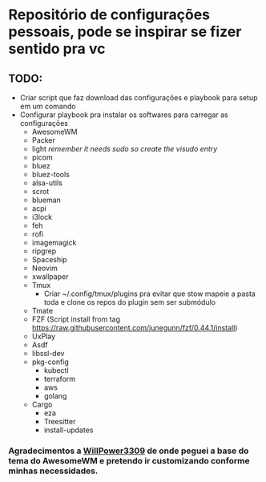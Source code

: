 # Repositório de configurações pessoais, pode se inspirar se fizer sentido pra vc

## TODO: 
  - Criar script que faz download das configurações e playbook para setup em um comando
  - Configurar playbook pra instalar os softwares para carregar as configurações
    * AwesomeWM
    * Packer
    * light _remember it needs sudo so create the visudo entry_
    * picom
    * bluez
    * bluez-tools
    * alsa-utils
    * scrot
    * blueman
    * acpi
    * i3lock
    * feh
    * rofi
    * imagemagick
    * ripgrep
    * Spaceship
    * Neovim
    * xwallpaper
    * Tmux
        - Criar ~/.config/tmux/plugins pra evitar que stow mapeie a pasta toda
        e clone os repos do plugin sem ser submódulo
    * Tmate
    * FZF (Script install from tag https://raw.githubusercontent.com/junegunn/fzf/0.44.1/install)
    * UxPlay
    * Asdf
    * libssl-dev
    * pkg-config
      - kubectl
      - terraform
      - aws
      - golang
    * Cargo
      - eza
      - Treesitter
      - install-updates


### Agradecimentos a [WillPower3309](https://github.com/WillPower3309/awesome-dotfiles) de onde peguei a base do tema do AwesomeWM e pretendo ir customizando conforme minhas necessidades.

